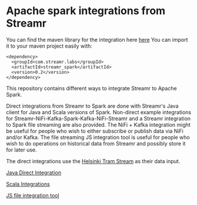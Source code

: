 # Apache spark integrations from Streamr

You can find the maven library for the integration here [here](https://github.com/streamr-dev/streamr-spark)
You can import it to your maven project easily with:

```
<dependency>
  <groupId>com.streamr.labs</groupId>
  <artifactId>streamr_spark</artifactId>
  <version>0.2</version>
</dependency>
```

This repository contains different ways to integrate Streamr to Apache Spark.

Direct integrations from Streamr to Spark are done with Streamr's Java client for Java and Scala versions of Spark. Non-direct example integrations for Streamr-NiFi-Kafka-Spark-Kafka-NiFi-Streamr and a Streamr integration to Spark file streaming are also provided. The NiFi + Kafka integration might be useful for people who wish to either subscribe or publish data via NiFi and/or Kafka. The file streaming JS integration tool is useful for people who wish to do operations on historical data from Streamr and possibly store it for later use.

The direct integrations use the [Helsinki Tram Stream](https://www.streamr.com/marketplace/products/31e8df5243ce49cfa250002f60b73e475f39b44723ca4fbcbf695198d19c6b08) as their data input.

[Java Direct Integration](./java-spark)

[Scala Integrations](./scala-spark)

[JS file integration tool](./streamr-file-spark-streaming)
